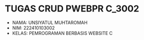 # TUGAS CRUD PWEBPR C_3002
- NAMA: UNSIYATUL MUHTAROMAH
- NIM: 222410103002
- KELAS: PEMROGRAMAN BERBASIS WEBSITE C

